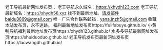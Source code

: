 老王导航最新网址发布页：
老王导航永久域名：https://xhydh123.com
老王导航最新域名：https://xhydh56.xyz
找不到最新地址，请发邮件baidu8869@gmail.com
唯一广告合作联系邮箱：yana.inzh5@gmail.com
收藏本站发布页，永不迷路。
福利最新地址发布页https://fulifabuye.github.io/
小黄鸭导航福利最新地址发布页https://xhydh123.github.io/
水多多导航最新网址发布页https://shuiduoduo.github.io/
老王导航发布页最新网址发布页https://laowangdh.github.io/
